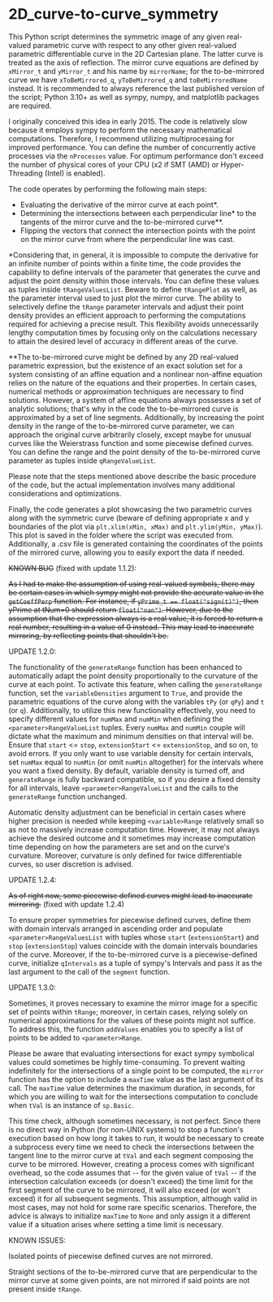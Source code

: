 # 2D_curve-to-curve_symmetry
This Python script determines the symmetric image of any given real-valued parametric curve with respect to any other given real-valued parametric differentiable curve in the 2D Cartesian plane. The latter curve is treated as the axis of reflection. The mirror curve equations are defined by ```xMirror_t``` and ```yMirror_t``` and his name by ```mirrorName```; for the to-be-mirrored curve we have ```xToBeMirrored_q```, ```yToBeMirrored_q``` and ```toBeMirroredName``` instead. It is recommended to always reference the last published version of the script; Python 3.10+ as well as sympy, numpy, and matplotlib packages are required.

I originally conceived this idea in early 2015. The code is relatively slow because it employs sympy to perform the necessary mathematical computations. Therefore, I recommend utilizing multiprocessing for improved performance. You can define the number of concurrently active processes via the ```nProcesses``` value. For optimum performance don't exceed the number of physical cores of your CPU (x2 if SMT (AMD) or Hyper-Threading (Intel) is enabled).

The code operates by performing the following main steps:

 - Evaluating the derivative of the mirror curve at each point*.
 - Determining the intersections between each perpendicular line* to the tangents of the mirror curve and the to-be-mirrored curve**.
 - Flipping the vectors that connect the intersection points with the point on the mirror curve from where the perpendicular line was cast.

*Considering that, in general, it is impossible to compute the derivative for an infinite number of points within a finite time, the code provides the capability to define intervals of the parameter that generates the curve and adjust the point density within those intervals. You can define these values as tuples inside ```tRangeValuesList```. Beware to define ```tRangePlot``` as well, as the parameter interval used to just plot the mirror curve. The ability to selectively define the ```tRange``` parameter intervals and adjust their point density provides an efficient approach to performing the computations required for achieving a precise result. This flexibility avoids unnecessarily lengthy computation times by focusing only on the calculations necessary to attain the desired level of accuracy in different areas of the curve.

**The to-be-mirrored curve might be defined by any 2D real-valued parametric expression, but the existence of an exact solution set for a system consisting of an affine equation and a nonlinear non-affine equation relies on the nature of the equations and their properties. In certain cases, numerical methods or approximation techniques are necessary to find solutions. However, a system of affine equations always possesses a set of analytic solutions; that's why in the code the to-be-mirrored curve is approximated by a set of line segments. Additionally, by increasing the point density in the range of the to-be-mirrored curve parameter, we can approach the original curve arbitrarily closely, except maybe for unusual curves like the Weierstrass function and some piecewise defined curves. You can define the range and the point density of the to-be-mirrored curve parameter as tuples inside ```qRangeValueList```.

Please note that the steps mentioned above describe the basic procedure of the code, but the actual implementation involves many additional considerations and optimizations.

Finally, the code generates a plot showcasing the two parametric curves along with the symmetric curve (beware of defining appropriate x and y boundaries of the plot via ```plt.xlim(xMin, xMax)``` and ```plt.ylim(yMin, yMax)```). This plot is saved in the folder where the script was executed from. Additionally, a .csv file is generated containing the coordinates of the points of the mirrored curve, allowing you to easily export the data if needed.


~~KNOWN BUG~~ (fixed with update 1.1.2):

~~As I had to make the assumption of using real-valued symbols, there may be certain cases in which sympy might not provide the accurate value in the ```getCoeffPerp``` function. For instance, if ```yPrime_t == float("sign(t)")```, then yPrime at tNum=0 should return ```float("nan")```. However, due to the assumption that the expression always is a real value, it is forced to return a real number, resulting in a value of 0 instead. This may lead to inaccurate mirroring, by reflecting points that shouldn't be.~~

UPDATE 1.2.0:

The functionality of the ```generateRange``` function has been enhanced to automatically adapt the point density proportionally to the curvature of the curve at each point. To activate this feature, when calling the ```generateRange``` function, set the ```variableDensities``` argument to ```True```, and provide the parametric equations of the curve along with the variables ```tPy``` (or ```qPy```) and ```t``` (or ```q```). Additionally, to utilize this new functionality effectively, you need to specify different values for ```numMax``` and ```numMin``` when defining the ```<parameter>RangeValueList``` tuples. Every ```numMax``` and ```numMin``` couple will dictate what the maximum and minimum densities on that interval will be. Ensure that ```start``` <= ```stop```, ```extensionStart``` <= ```extensionStop```, and so on, to avoid errors. If you only want to use variable density for certain intervals, set ```numMax``` equal to ```numMin``` (or omit ```numMin``` altogether) for the intervals where you want a fixed density. By default, variable density is turned off, and ```generateRange``` is fully backward compatible, so if you desire a fixed density for all intervals, leave ```<parameter>RangeValueList``` and the calls to the ```generateRange``` function unchanged.

Automatic density adjustment can be beneficial in certain cases where higher precision is needed while keeping ```<variable>Range``` relatively small so as not to massively increase computation time. However, it may not always achieve the desired outcome and it sometimes may increase computation time depending on how the parameters are set and on the curve's curvature. Moreover, curvature is only defined for twice differentiable curves, so user discretion is advised.


UPDATE 1.2.4:

~~As of right now, some piecewise defined curves might lead to inaccurate mirroring.~~ (fixed with update 1.2.4)

To ensure proper symmetries for piecewise defined curves, define them with domain intervals arranged in ascending order and populate ```<parameter>RangeValuesList``` with tuples whose ```start``` (```extensionStart```) and ```stop``` (```extensionStop```) values coincide with the domain intervals boundaries of the curve. Moreover, if the to-be-mirrored curve is a piecewise-defined curve, initialize ```qIntervals``` as a tuple of sympy's Intervals and pass it as the last argument to the call of the ```segment``` function.

UPDATE 1.3.0:

Sometimes, it proves necessary to examine the mirror image for a specific set of points within ```tRange```; moreover, in certain cases, relying solely on numerical approximations for the values of these points might not suffice. To address this, the function ```addValues``` enables you to specify a list of points to be added to ```<parameter>Range```.

Please be aware that evaluating intersections for exact sympy symbolical values could sometimes be highly time-consuming. To prevent waiting indefinitely for the intersections of a single point to be computed, the ```mirror``` function has the option to include a ```maxTime``` value as the last argument of its call. The ```maxTime``` value determines the maximum duration, in seconds, for which you are willing to wait for the intersections computation to conclude when ```tVal``` is an instance of ```sp.Basic```.

This time check, although sometimes necessary, is not perfect. Since there is no direct way in Python (for non-UNIX systems) to stop a function's execution based on how long it takes to run, it would be necessary to create a subprocess every time we need to check the intersections between the tangent line to the mirror curve at ```tVal``` and each segment composing the curve to be mirrored. However, creating a process comes with significant overhead, so the code assumes that -- for the given value of ```tVal``` -- if the intersection calculation exceeds (or doesn't exceed) the time limit for the first segment of the curve to be mirrored, it will also exceed (or won't exceed) it for all subsequent segments. This assumption, although valid in most cases, may not hold for some rare specific scenarios. Therefore, the advice is always to initialize ```maxTime``` to ```None``` and only assign it a different value if a situation arises where setting a time limit is necessary.

KNOWN ISSUES:

Isolated points of piecewise defined curves are not mirrored.

Straight sections of the to-be-mirrored curve that are perpendicular to the mirror curve at some given points, are not mirrored if said points are not present inside ```tRange```.
